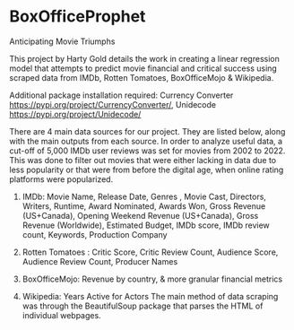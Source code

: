 # BoxOfficeProphet
Anticipating Movie Triumphs

This project by Harty Gold details the work in creating a linear regression model that attempts to predict movie financial and critical success using scraped data
from IMDb, Rotten Tomatoes, BoxOfficeMojo & Wikipedia.

Additional package installation required: Currency Converter https://pypi.org/project/CurrencyConverter/, 
Unidecode https://pypi.org/project/Unidecode/

There are 4 main data sources for our project. They are listed below, along with the main outputs from each source. In order to analyze useful data, a cut-off of 5,000 IMDb user reviews was set for movies from 2002 to 2022. This was done to filter out movies that were either lacking in data due to less popularity or that were from before the digital age, when online rating platforms were popularized.

1. IMDb: Movie Name, Release Date, Genres , Movie Cast, Directors, Writers, Runtime, Award Nominated, Awards Won, Gross Revenue (US+Canada), Opening Weekend Revenue (US+Canada), Gross Revenue (Worldwide), Estimated Budget, IMDb score, IMDb review count, Keywords, Production Company

2. Rotten Tomatoes : Critic Score, Critic Review Count, Audience Score, Audience Review Count, Producer Names

3. BoxOfficeMojo: Revenue by country, & more granular financial metrics

4. Wikipedia: Years Active for Actors
The main method of data scraping was through the BeautifulSoup package that parses the HTML of individual webpages.
